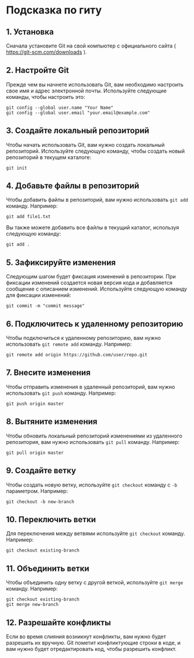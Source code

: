 # Подсказка по гиту

## 1. Установка
Сначала установите Git на свой компьютер с официального сайта ( https://git-scm.com/downloads ).

## 2. Настройте Git
Прежде чем вы начнете использовать Git, вам необходимо настроить свое имя и адрес электронной почты. Используйте следующие команды, чтобы настроить это:
```
git config --global user.name "Your Name"
git config --global user.email "your.email@example.com"
```
## 3. Создайте локальный репозиторий
Чтобы начать использовать Git, вам нужно создать локальный репозиторий. Используйте следующую команду, чтобы создать новый репозиторий в текущем каталоге:
```
git init
```
## 4. Добавьте файлы в репозиторий
Чтобы добавить файлы в репозиторий, вам нужно использовать `git add` команду. Например:
```
git add file1.txt
```
Вы также можете добавить все файлы в текущий каталог, используя следующую команду:
```
git add .
```
## 5. Зафиксируйте изменения
Следующим шагом будет фиксация изменений в репозитории. При фиксации изменений создается новая версия кода и добавляется сообщение с описанием изменений. Используйте следующую команду для фиксации изменений:
```
git commit -m "commit message"
```
## 6. Подключитесь к удаленному репозиторию
Чтобы подключиться к удаленному репозиторию, вам нужно использовать `git remote add` команду. Например:
```
git remote add origin https://github.com/user/repo.git
```
## 7. Внесите изменения
Чтобы отправить изменения в удаленный репозиторий, вам нужно использовать `git push` команду. Например:
```
git push origin master
```
## 8. Вытяните изменения
Чтобы обновить локальный репозиторий изменениями из удаленного репозитория, вам нужно использовать `git pull` команду. Например:
```
git pull origin master
```
## 9. Создайте ветку
Чтобы создать новую ветку, используйте `git checkout` команду с `-b` параметром. Например:

```
git checkout -b new-branch
```
## 10. Переключить ветки
Для переключения между ветвями используйте `git checkout` команду. Например:
```
git checkout existing-branch
```
## 11. Объединить ветки
Чтобы объединить одну ветку с другой веткой, используйте `git merge` команду. Например:
```
git checkout existing-branch
git merge new-branch
```
## 12. Разрешайте конфликты
Если во время слияния возникнут конфликты, вам нужно будет разрешить их вручную. Git пометит конфликтующие строки в коде, и вам нужно будет отредактировать код, чтобы разрешить конфликт.
